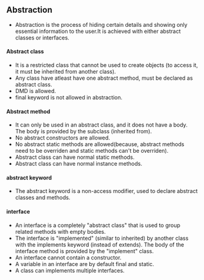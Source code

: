 ## Abstraction
- Abstraction is the process of hiding certain details and showing only essential information to the user.It is achieved with either abstract classes or interfaces. 

#### Abstract class
- It is a restricted class that cannot be used to create objects (to access it, it must be inherited from another class).
- Any class have atleast have one abstract method, must be declared as abstract class.
- DMD is allowed.
- final keyword is not allowed in abstraction.

#### Abstract method
- It can only be used in an abstract class, and it does not have a body. The body is provided by the subclass (inherited from).
- No abstract constructors are allowed.
- No abstract static methods are allowed(because, abstract methods need to be overriden and static methods can't be overriden).
- Abstract class can have normal static methods.
- Abstract class can have normal instance methods.

#### abstract keyword
- The abstract keyword is a non-access modifier, used to declare abstract classes and methods.

#### interface
- An interface is a completely "abstract class" that is used to group related methods with empty bodies.
- The interface is "implemented" (similar to inherited) by another class with the implements keyword (instead of extends). The body of the interface method is provided by the "implement" class.
- An interface cannot contain a constructor.
- A variable in an interface are by default final and static.
- A class can implements multiple interfaces.
